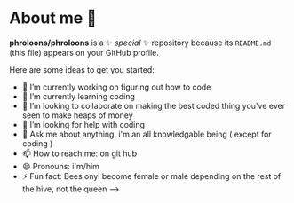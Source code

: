 # About me 👋

**phroloons/phroloons** is a ✨ _special_ ✨ repository because its `README.md` (this file) appears on your GitHub profile.

Here are some ideas to get you started:

- 🔭 I’m currently working on figuring out how to code
- 🌱 I’m currently learning coding
- 👯 I’m looking to collaborate on making the best coded thing you've ever seen to make heaps of money
- 🤔 I’m looking for help with coding
- 💬 Ask me about anything, i'm an all knowledgable being ( except for coding )
- 📫 How to reach me: on git hub
- 😄 Pronouns: i'm/him
- ⚡ Fun fact: Bees onyl become female or male depending on the rest of the hive, not the queen
-->
